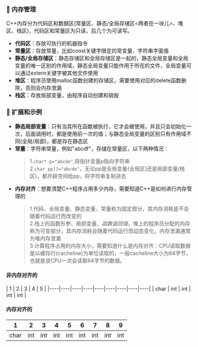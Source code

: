 ### 🐍 内存管理
C++内存分为代码区和数据区(常量区、静态/全局存储区<两者在一块儿>、堆区、栈区)，代码区和常量区为只读，后几个为可读写。  
- **代码区**：存放可执行的机器指令  
- **常量区**：存放常量，比如const关键字限定的常变量、字符串字面值  
- **静态/全局存储区**：静态存储区和全局存储区是一起的，静态全局变量和全局变量的唯一区别的作用域，静态全局变量只能作用于所在的文件，全局变量可以通过extern关键字被其他文件使用  
- **堆区**：程序员使用malloc函数创建的存储区，需要使用对应的delete函数删除，否则会内存泄漏  
- **栈区**：存放局部变量，由程序自动创建和销毁
### 🐍 扩展和示例
- **静态局部变量**：只有当其所在函数被执行，它才会被使用，并且只会初始化一次，后面调用时，都是使用前一次的值；与静态全局变量的区别只有作用域不同(全局/局部)，都是存在静态区  
- **常量**：字符串常量，例如"abcdf"，存储在常量区，以下两种情况：  
  >1.`char* p="abcde"`,将指针变量p指向字符串  
  >2.`char pp[]="abcde"`，无论pp是全局变量(全局区)还是局部变量(栈区)，都开辟空间给pp，将字符串复制进去  
- **内存对齐**：想要清楚C++程序占用多少内存，需要知道C++是如何进行内存管理的  
  >1.代码、全局变量、静态变量、常量称为固定部分，其内存消耗是不会随着代码运行而改变的  
  >2.栈上的函数形参、局部变量、*函数返回值*，堆上的程序员分配的内存称为可变部分，其内存消耗会随着代码运行而动态变化，内存泄漏通常为堆内存泄漏  
  >3.计算程序占用的内存大小，需要知道什么是内存对齐：CPU读取数据是以缓存行(cacheline)为单位读取的，一般cacheline大小为64字节，也就是说CPU一次会读取64字节的数据。
#### 非内存对齐的  
| 1 | 2 | 3 | 4 | 5 |
|----|----|----|----|----|----|----|----|----|
| char | int | int | int | int |
#### 内存对齐的  
| 1 | 2 | 3 | 4 | 5 | 6 | 7 | 8 | 9 |
|----|----|----|----|----|----|----|----|----|
| char | int | int | int | int |int | int | int | int |
